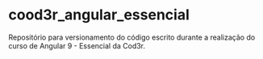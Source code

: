 # cood3r_angular_essencial
Repositório para versionamento do código escrito durante a realização do curso de Angular 9 - Essencial da Cod3r.
